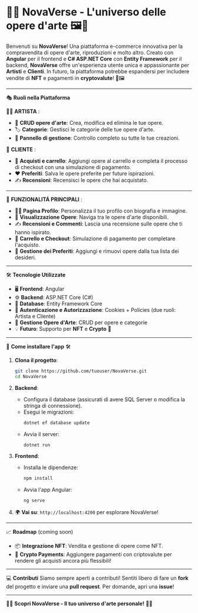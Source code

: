 
# 🎨✨ **NovaVerse** - L'universo delle opere d'arte 🖼️🚀

Benvenuti su **NovaVerse**! Una piattaforma e-commerce innovativa per la compravendita di opere d'arte, riproduzioni e molto altro. Creato con **Angular** per il frontend e **C# ASP.NET Core** con **Entity Framework** per il backend, **NovaVerse** offre un'esperienza utente unica e appassionante per **Artisti** e **Clienti**. In futuro, la piattaforma potrebbe espandersi per includere vendite di **NFT** e pagamenti in **cryptovalute**! 💸🖼️

-----------------------------------------------------------------------------------------------------------------------------------------------------------------------------------------------------------------------------------------------------------------------------

🎭 **Ruoli nella Piattaforma**

👩‍🎨 **ARTISTA** :
- 🎨 **CRUD opere d'arte**: Crea, modifica ed elimina le tue opere.
- 🏷️ **Categorie**: Gestisci le categorie delle tue opere d'arte.
- 🔧 **Pannello di gestione**: Controllo completo su tutte le tue creazioni.
  
👤 **CLIENTE** :
- 🛒 **Acquisti e carrello**: Aggiungi opere al carrello e completa il processo di checkout con una simulazione di pagamento.
- ❤️ **Preferiti**: Salva le opere preferite per future ispirazioni.
- ✍️ **Recensioni**: Recensisci le opere che hai acquistato.

-----------------------------------------------------------------------------------------------------------------------------------------------------------------------------------------------------------------------------------------------------------------------------

🌟 **FUNZIONALITÁ PRINCIPALI** :
- 👩‍🏫 **Pagina Profilo**: Personalizza il tuo profilo con biografia e immagine.
- 👀 **Visualizzazione Opere**: Naviga tra le opere d'arte disponibili.
- ✍️ **Recensioni e Commenti**: Lascia una recensione sulle opere che ti hanno ispirato.
- 🛒 **Carrello e Checkout**: Simulazione di pagamento per completare l'acquisto.
- 💾 **Gestione dei Preferiti**: Aggiungi e rimuovi opere dalla tua lista dei desideri.

-----------------------------------------------------------------------------------------------------------------------------------------------------------------------------------------------------------------------------------------------------------------------------

🛠️ **Tecnologie Utilizzate**
- 🖥️ **Frontend**: Angular
- ⚙️ **Backend**: ASP.NET Core (C#)
- 💾 **Database**: Entity Framework Core
- 🔐 **Autenticazione e Autorizzazione**: Cookies + Policies (due ruoli: Artista e Cliente)
- 🎨 **Gestione Opere d'Arte**: CRUD per opere e categorie
- 💡 **Futuro**: Supporto per **NFT** e **Crypto** 🚀

-----------------------------------------------------------------------------------------------------------------------------------------------------------------------------------------------------------------------------------------------------------------------------

🚀 **Come installare l'app** 🛠️

1. **Clona il progetto**:
   ```bash
   git clone https://github.com/tuouser/NovaVerse.git
   cd NovaVerse
   ```

2. **Backend**:
   - Configura il database (assicurati di avere SQL Server o modifica la stringa di connessione).
   - Esegui le migrazioni:
     ```bash
     dotnet ef database update
     ```
   - Avvia il server:
     ```bash
     dotnet run
     ```

3. **Frontend**:
   - Installa le dipendenze:
     ```bash
     npm install
     ```
   - Avvia l'app Angular:
     ```bash
     ng serve
     ```

4. 🌍 **Vai su**: `http://localhost:4200` per esplorare NovaVerse!

-----------------------------------------------------------------------------------------------------------------------------------------------------------------------------------------------------------------------------------------------------------------------------

📈 **Roadmap** (coming soon)
- 📦 **Integrazione NFT**: Vendita e gestione di opere come NFT.
- 💸 **Crypto Payments**: Aggiungere pagamenti con criptovalute per rendere gli acquisti ancora più flessibili!

-----------------------------------------------------------------------------------------------------------------------------------------------------------------------------------------------------------------------------------------------------------------------------

💻 **Contributi**
Siamo sempre aperti a contributi! Sentiti libero di fare un **fork** del progetto e inviare una **pull request**. Per domande, apri una **issue**!

-----------------------------------------------------------------------------------------------------------------------------------------------------------------------------------------------------------------------------------------------------------------------------

👩‍🎨 **Scopri NovaVerse - Il tuo universo d'arte personale!** 🎨🚀
